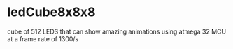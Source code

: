 # ledCube8x8x8
cube of 512 LEDS that can show amazing animations using atmega 32 MCU at a frame rate of 1300/s
